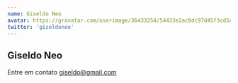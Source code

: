 ```yaml
---
name: Giseldo Neo
avatar: https://gravatar.com/userimage/36433254/54433e2ac8dc97d45f3cd5e10ab661bf.jpeg
twitter: 'giseldoneo'
---
```


## Giseldo Neo

Entre em contato
giseldo@gmail.com
